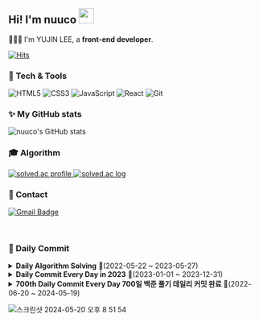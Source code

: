 <h2>Hi! I'm nuuco <img src="https://raw.githubusercontent.com/aemmadi/aemmadi/master/wave.gif" width="30px"></h2>

👩🏻‍💻 I'm YUJIN LEE, a **front-end developer**.

<div>
  
[![Hits](https://hits.seeyoufarm.com/api/count/incr/badge.svg?url=https%3A%2F%2Fgithub.com%2Fnuuco&count_bg=%23191919&title_bg=%23191919&icon=github.svg&icon_color=%23FFFFFF&title=Github+Views&edge_flat=false)](https://hits.seeyoufarm.com)


<h3>🔧 Tech & Tools</h3>
  
![HTML5](https://img.shields.io/badge/-HTML5-F05032?style=for-the-badge&logo=html5&logoColor=ffffff)
![CSS3](https://img.shields.io/badge/-CSS3-007ACC?style=for-the-badge&logo=css3)
![JavaScript](https://img.shields.io/badge/-JavaScript-%23F7DF1C?style=for-the-badge&logo=javascript&logoColor=000000&labelColor=%23F7DF1C&color=%23FFCE5A)
![React](https://img.shields.io/badge/-React-222222?style=for-the-badge&logo=react)
![Git](https://img.shields.io/badge/-Git-F05032?style=for-the-badge&logo=git&logoColor=ffffff)

<h3>✨ My GitHub stats</h3>
  
![nuuco's GitHub stats](https://github-readme-stats.vercel.app/api?username=nuuco&show_icons=true&theme=buefy)
  
<h3>🎓 Algorithm</h3>
  
<a href="https://solved.ac/profile/nuuco">
  <img alt="solved.ac profile" src="http://mazassumnida.wtf/api/v2/generate_badge?boj=nuuco"/>
  <img alt="solved.ac log" src="http://mazandi.herokuapp.com/api?handle=nuuco&theme=warm"/>
</a>

<h3>📮 Contact</h3>
  
[![Gmail Badge](https://img.shields.io/badge/-Gmail-d14836?style=flat-square&logo=Gmail&logoColor=white&link=mailto:nuuco.coding@gmail.com)](mailto:nuuco.coding@gmail.com)
  
<!-- 리포 카드 넣기
[![Readme Card](https://github-readme-stats.vercel.app/api/pin/?username=nuuco&repo=react-practice-with-study)](https://github.com/anuraghazra/github-readme-stats)
-->

</div>

<br/>

<h3>🥳 Daily Commit</h3>
<details>
  <summary> <b>Daily Algorithm Solving</b> 🎉(2022-05-22 ~ 2023-05-27)</summary>
  <img width="919" alt="Daily Commit 2022-05-22 ~ 2023-05-27" src="https://github.com/nuuco/nuuco/assets/89282099/3f580ed7-5c0a-4a87-b486-8f63d14c0414">
</details>
<details>
  <summary> <b>Daily Commit Every Day in 2023</b> 🎉(2023-01-01 ~ 2023-12-31)</summary>
  <img width="919" alt="Daily Commit 2022-05-22 ~ 2023-05-27" src="https://github.com/nuuco/nuuco/assets/89282099/1f8af7d7-7409-4a77-9652-2afbe7465802">
</details>
<details>
  <summary> <b>700th Daily Commit Every Day 700일 백준 풀기 데일리 커밋 완료</b> 🎉(2022-06-20 ~ 2024-05-19)</summary>
  <img width="919" alt="700th Every Day 2022-06-20 ~ 2024-05-19" src="https://github.com/nuuco/nuuco/assets/89282099/bcfe2df4-c522-4c83-b8c7-43c09ab462ae">
</details>

![스크린샷 2024-05-20 오후 8 51 54](https://github.com/nuuco/nuuco/assets/89282099/874e6da7-4a5e-4f36-937e-22b4d8e417b7)
